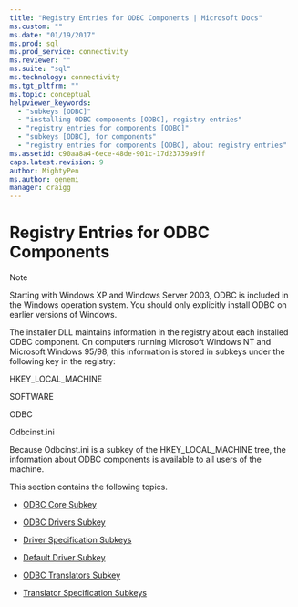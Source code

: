 ```yaml
---
title: "Registry Entries for ODBC Components | Microsoft Docs"
ms.custom: ""
ms.date: "01/19/2017"
ms.prod: sql
ms.prod_service: connectivity
ms.reviewer: ""
ms.suite: "sql"
ms.technology: connectivity
ms.tgt_pltfrm: ""
ms.topic: conceptual
helpviewer_keywords: 
  - "subkeys [ODBC]"
  - "installing ODBC components [ODBC], registry entries"
  - "registry entries for components [ODBC]"
  - "subkeys [ODBC], for components"
  - "registry entries for components [ODBC], about registry entries"
ms.assetid: c90aa8a4-6ece-48de-901c-17d23739a9ff
caps.latest.revision: 9
author: MightyPen
ms.author: genemi
manager: craigg
---
```

# Registry Entries for ODBC Components
> [!NOTE]  
>  Starting with Windows XP and Windows Server 2003, ODBC is included in the Windows operation system. You should only explicitly install ODBC on earlier versions of Windows.  
  
 The installer DLL maintains information in the registry about each installed ODBC component. On computers running Microsoft Windows NT and Microsoft Windows 95/98, this information is stored in subkeys under the following key in the registry:  
  
 HKEY_LOCAL_MACHINE  
  
 SOFTWARE  
  
 ODBC  
  
 Odbcinst.ini  
  
 Because Odbcinst.ini is a subkey of the HKEY_LOCAL_MACHINE tree, the information about ODBC components is available to all users of the machine.  
  
 This section contains the following topics.  
  
-   [ODBC Core Subkey](../../../odbc/reference/install/odbc-core-subkey.md)  
  
-   [ODBC Drivers Subkey](../../../odbc/reference/install/odbc-drivers-subkey.md)  
  
-   [Driver Specification Subkeys](../../../odbc/reference/install/driver-specification-subkeys.md)  
  
-   [Default Driver Subkey](../../../odbc/reference/install/default-driver-subkey.md)  
  
-   [ODBC Translators Subkey](../../../odbc/reference/install/odbc-translators-subkey.md)  
  
-   [Translator Specification Subkeys](../../../odbc/reference/install/translator-specification-subkeys.md)
